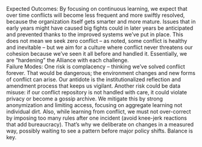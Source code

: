 Expected Outcomes: By focusing on continuous learning, we expect that over time conflicts will become less frequent and more swiftly resolved, because the organization itself gets smarter and more mature. Issues that in early years might have caused big fights could in later years be anticipated and prevented thanks to the improved systems we’ve put in place. This does not mean we seek zero conflict – as noted, some conflict is healthy and inevitable – but we aim for a culture where conflict never threatens our cohesion because we’ve seen it all before and handled it. Essentially, we are “hardening” the Alliance with each challenge.  
Failure Modes: One risk is complacency – thinking we’ve solved conflict forever. That would be dangerous; the environment changes and new forms of conflict can arise. Our antidote is the institutionalized reflection and amendment process that keeps us vigilant. Another risk could be data misuse: if our conflict repository is not handled with care, it could violate privacy or become a gossip archive. We mitigate this by strong anonymization and limiting access, focusing on aggregate learning not individual dirt. Also, while learning from conflict, we must not over-correct by imposing too many rules after one incident (avoid knee-jerk reactions that add bureaucracy). That’s why we deliberate on changes in a measured way, possibly waiting to see a pattern before major policy shifts. Balance is key.